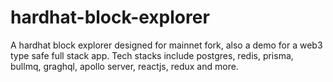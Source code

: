 # hardhat-block-explorer

A hardhat block explorer designed for mainnet fork, also a demo for a web3 type safe full stack app. Tech stacks include postgres, redis, prisma, bullmq, graghql, apollo server, reactjs, redux and more.